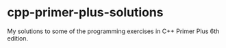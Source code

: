 # cpp-primer-plus-solutions

My solutions to some of the programming exercises in C++ Primer Plus 6th edition.
